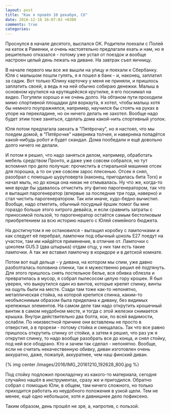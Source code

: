 ```yaml
---
layout: post
title: "Как я провёл 10 декабря, Сб"
date: 2016-12-10 16:07:03 +0300
comments: true
categories: 
---
```

Проснулся в начале десятого, выспался ОК. Родители поехали с Полей на каток в Раменки, и очень настоятельно предлагали ехать и нам, но я решительно отказался - потому уже устал от поездок и вообще настроен целый день лежать на диване. На завтрак съел яичницу.

В начале первого мы все же вышли на улицу и поехали к Сбербанку. Юля с малышом пошли гулять, я я пошел в банк - и, наконец, заплатил за садик. Вот только Юлину карточку у меня не приняли, и пришлось заплатить своей, а ведь я на ней обычно собираю денежки. Малыш в основном крутился на крутящейсяся крутилке, я его поснимал на видео. Погуляли хорошо и не очень долго. На обтаном пути проходили мимо спортивной площадки для воркаута, я хотел, чтобы малыш хотя бы немного поупражнялся, например, научился бы стоять на руках в упоре на перекладине, но он ничего делать не захотел. Вообще надо будет этим тоже заняться, сделать дома какой-нить спортивный уголок.

Юля потом предлагала заехать в "Пятёрочку", но я настоял, что мы поедем домой, в "Пятёрочке" наверняка толчея, и наверняка попадётся какой-нибудь робот и будет скандал. Дома пообедали и ещё довольно долго ничего не делали.

И потом я решил, что надо заняться делом, например, обработать мебель средством Пронто, и даже уже совсем собрался, но тут вспомнил про дело получше:  прочистить в стиральной машинке отсек для порошка, а то он уже совсем зарос плесенью. Отсек я снял, разобрал с помощью шуруповерта (наконец, пригодилась бита Torx) и начал мыть, но до конца она никак не отмывалась. Ну что же, когда-то мне вроде бы удавалось отчистить эту фигню парогенератором, так что я вытащил парогенератор (впервые за последние три года, наверно) и стал чистить парогенератором. Так или иначе, худо-бедно вычистил. Вообще, надо отметить, обычный посудный ёршик помог бы мне гораздо больше этого хитрого девайса, и если сравнить затраты с приносимой пользой, то парогенератор остаётся самым бестолковым приобретением за всю историю нашего с Юлей семейного бюджета.

На достигнутом я не остановился - вытащил коробку с лампочками и как следует её перебрал, лампочки под обычный цоколь Е27 поедут на участок, там им найдётся применение, в отличие от. Лампочки с цоколем GU5.3 (два штырька) отдам отцу, у них там есть такие лампочки. А так же вставил лампочку в коридоре и в детской комнате.

Потом вот ещё дельце - у дивана, на котором мы спим, уже давно разболталась половина спинки, так я мужественно решил её подтянуть. Для этого пришлось снять постельное белье, вся обивка облезла и превратилась в мусор, я собрал пылесосом целую гору крошек. Я был уверен, что выкрутился один из винтов, которые крепят спинку, винты на ощупь были на месте. Сзади там тоже как-то непонятно, металлическая стойка, на которой крепится спинка, каким-то необъяснимым образом была приделана к дивану, без видимых крепежных элементов. На самом деле там надо открутить крошечный винтик в самом неудобном месте, и тогда с этой железки снимается крышка. Внутри действительно два болта, кои, по всей видимости, ослабли. По неизвестной причине они вставлены не просто в отверстия, а в прорези - потому стойка и смещалась. Так что все равно пришлось открутить спинку от стойки, а затем я решил, что раз уж я открутил спинку, то надо вообще разобрать все до конца, и снял стойку, под ней все ободрано. Кто и зачем так сделал - непонятно. Вообще, если не считать некачественную обивку, диван изготовлен очень аккуратно, даже, пожалуй, аккуратнее, чем наш финский диван.

{% img center /images/2016/IMG_20161210_192628_800.jpg %}

Под стойку подложил прокладочку из какого-то материала, сегодня случайно нашёл в инструментах, сразу же и пригодился. Обратно собрал с помощью Юли, в общем, там ничего сложного, но только приходится работать из неудобного положения в узкой щели. Тем не менее, ещё одно небольшое, хотя и давнишнее дело пофиксено.

Таким образом, день прошёл не зря, а, напротив, с пользой.
